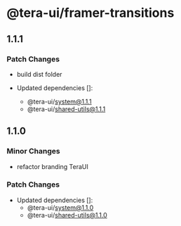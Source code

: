 # @tera-ui/framer-transitions

## 1.1.1

### Patch Changes

- build dist folder

- Updated dependencies []:
  - @tera-ui/system@1.1.1
  - @tera-ui/shared-utils@1.1.1

## 1.1.0

### Minor Changes

- refactor branding TeraUI

### Patch Changes

- Updated dependencies []:
  - @tera-ui/system@1.1.0
  - @tera-ui/shared-utils@1.1.0
